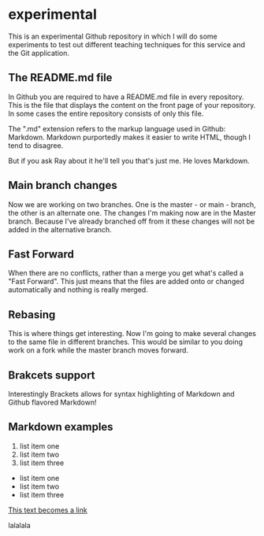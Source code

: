 # experimental
This is an experimental Github repository in which I will do some experiments to test out different teaching techniques for this service and the Git application.

## The README.md file
In Github you are required to have a README.md file in every repository. This is the file that displays the content on the front page of your repository. In some cases the entire repository consists of only this file.

The ".md" extension refers to the markup language used in Github: Markdown. Markdown purportedly makes it easier to write HTML, though I tend to disagree.

But if you ask Ray about it he'll tell you that's just me. He loves Markdown.

## Main branch changes
Now we are working on two branches. One is the master - or main - branch, the other is an alternate one. The changes I'm making now are in the Master branch. Because I've already branched off from it these changes will not be added in the alternative branch.

## Fast Forward
When there are no conflicts, rather than a merge you get what's called a "Fast Forward". This just means that the files are added onto or changed automatically and nothing is really merged.

## Rebasing
This is where things get interesting. Now I'm going to make several changes to the same file in different branches. This would be similar to you doing work on a fork while the master branch moves forward.

## Brakcets support
Interestingly Brackets allows for syntax highlighting of Markdown and Github flavored Markdown!

## Markdown examples

1. list item one
2. list item two
3. list item three

- list item one
- list item two
- list item three

[This text becomes a link](http://thistext.com)

lalalala